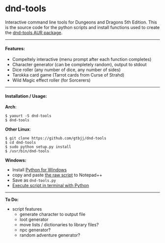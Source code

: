 # dnd-tools

Interactive command line tools for Dungeons and Dragons 5th Edition.  This is the source code for the  python scripts and install functions used to create the [dnd-tools AUR package](https://aur.archlinux.org/packages/dnd-tools/).

---

#### Features:

- Compeltely interactive (menu prompt after each function completes)
- Character generator (can be completely random), output to stdout
- Dice roller (any number of dice, any number of sides)
- Tarokka card game (Tarrot cards from Curse of Strahd)
- Wild Magic effect roller (for Sorcerers)

---

#### Installation / Usage:

**Arch**:
~~~
$ yaourt -S dnd-tools
$ dnd-tools
~~~

**Other Linux**:
~~~
$ git clone https://github.com/gtbjj/dnd-tools
$ cd dnd-tools
$ sudo python setup.py install
$ /usr/bin/dnd-tools
~~~

**Windows:**

- Install [Python for Windows](https://www.python.org/downloads/windows/)
- copy and paste [the raw script](https://raw.githubusercontent.com/gtbjj/dnd-tools/master/scripts/dnd-tools) to Notepad++
- Save as ```dnd-tools.py```
- [Execute script in terminal with Python](http://pythoncentral.io/execute-python-script-file-shell/)

---

**To Do:**

- script features
  - generate character to output file
  - loot generator
  - move lists / dictionaries to library files?
  - npc generator?
  - random adventure generator?